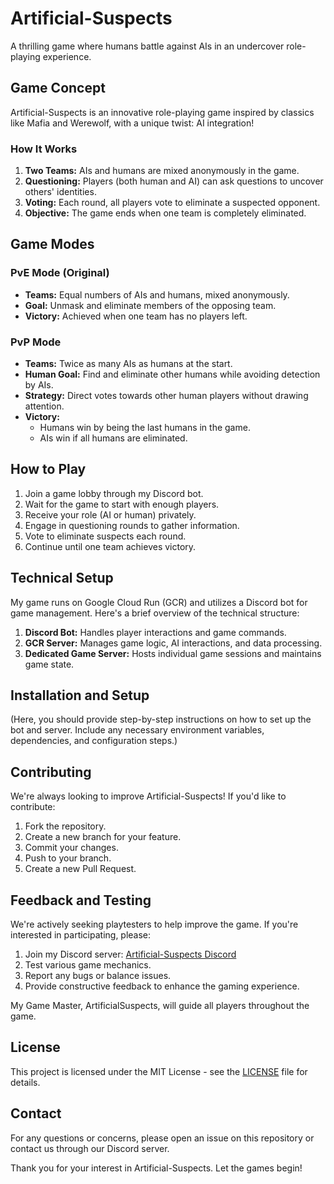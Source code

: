 # Artificial-Suspects

A thrilling game where humans battle against AIs in an undercover role-playing experience.

## Game Concept

Artificial-Suspects is an innovative role-playing game inspired by classics like Mafia and Werewolf, with a unique twist: AI integration!

### How It Works

1. **Two Teams:** AIs and humans are mixed anonymously in the game.
2. **Questioning:** Players (both human and AI) can ask questions to uncover others' identities.
3. **Voting:** Each round, all players vote to eliminate a suspected opponent.
4. **Objective:** The game ends when one team is completely eliminated.

## Game Modes

### PvE Mode (Original)
- **Teams:** Equal numbers of AIs and humans, mixed anonymously.
- **Goal:** Unmask and eliminate members of the opposing team.
- **Victory:** Achieved when one team has no players left.

### PvP Mode
- **Teams:** Twice as many AIs as humans at the start.
- **Human Goal:** Find and eliminate other humans while avoiding detection by AIs.
- **Strategy:** Direct votes towards other human players without drawing attention.
- **Victory:** 
  - Humans win by being the last humans in the game.
  - AIs win if all humans are eliminated.

## How to Play

1. Join a game lobby through my Discord bot.
2. Wait for the game to start with enough players.
3. Receive your role (AI or human) privately.
4. Engage in questioning rounds to gather information.
5. Vote to eliminate suspects each round.
6. Continue until one team achieves victory.

## Technical Setup

My game runs on Google Cloud Run (GCR) and utilizes a Discord bot for game management. Here's a brief overview of the technical structure:

1. **Discord Bot:** Handles player interactions and game commands.
2. **GCR Server:** Manages game logic, AI interactions, and data processing.
3. **Dedicated Game Server:** Hosts individual game sessions and maintains game state.

## Installation and Setup

(Here, you should provide step-by-step instructions on how to set up the bot and server. Include any necessary environment variables, dependencies, and configuration steps.)

## Contributing

We're always looking to improve Artificial-Suspects! If you'd like to contribute:

1. Fork the repository.
2. Create a new branch for your feature.
3. Commit your changes.
4. Push to your branch.
5. Create a new Pull Request.

## Feedback and Testing

We're actively seeking playtesters to help improve the game. If you're interested in participating, please:

1. Join my Discord server: [Artificial-Suspects Discord](https://discord.gg/zEgFQ2VK)
2. Test various game mechanics.
3. Report any bugs or balance issues.
4. Provide constructive feedback to enhance the gaming experience.

My Game Master, ArtificialSuspects, will guide all players throughout the game.

## License

This project is licensed under the MIT License - see the [LICENSE](LICENSE) file for details.

## Contact

For any questions or concerns, please open an issue on this repository or contact us through our Discord server.

Thank you for your interest in Artificial-Suspects. Let the games begin!
